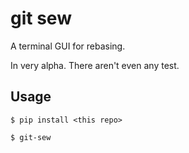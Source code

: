 # git sew

A terminal GUI for rebasing.

In very alpha. There aren't even any test.

## Usage

```shell script
$ pip install <this repo>
```

```shell script
$ git-sew
```
